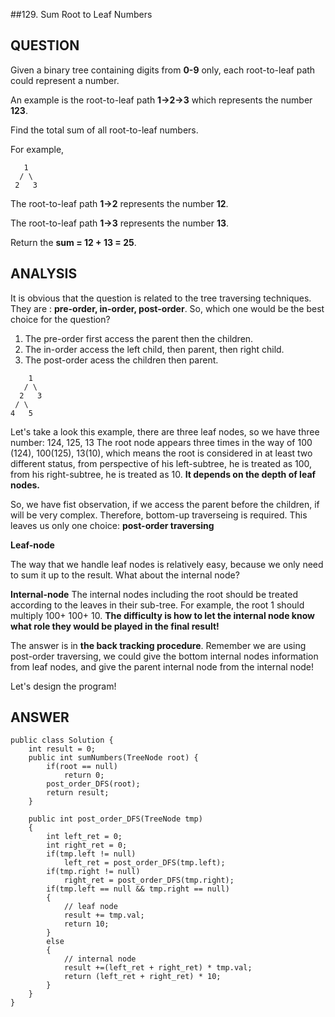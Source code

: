 ##129. Sum Root to Leaf Numbers

__QUESTION__
--
Given a binary tree containing digits from **0-9** only, each root-to-leaf path could represent a number.

An example is the root-to-leaf path **1->2->3** which represents the number **123**.

Find the total sum of all root-to-leaf numbers.

For example,

```
   1
  / \
 2   3
```

The root-to-leaf path **1->2** represents the number **12**.

The root-to-leaf path **1->3** represents the number **13**.

Return the **sum = 12 + 13 = 25**.

__ANALYSIS__
--
It is obvious that the question is related to the tree traversing techniques. They are : **pre-order, in-order, post-order**. So, which one would be the best choice for the question?

1. The pre-order first access the parent then the children.
2. The in-order access the left child, then parent, then right child.
3. The post-order acess the children then parent.


```
    1
   / \
  2   3
 / \
4   5
```
Let's take a look this example, there are three leaf nodes, so we have three number: 124, 125, 13
The root node appears three times in the way of 100 (124), 100(125), 13(10), which means the root is considered in at least two different status, from perspective of his left-subtree, he is treated as 100, from his right-subtree, he is treated as 10. 
**It depends on the depth of leaf nodes.**

So, we have fist observation, if we access the parent before the children, if will be very complex. Therefore, bottom-up traverseing is required. This leaves us only one choice: **post-order traversing**

**Leaf-node**

The way that we handle leaf nodes is relatively easy, because we only need to sum it up to the result. What about the internal node?

**Internal-node**
The internal nodes including the root should be treated according to the leaves in their sub-tree. For example, the root 1 should multiply 100+ 100+ 10. **The difficulty is how to let the internal node know what role they would be played in the final result!**

The answer is in **the back tracking procedure**. Remember we are using post-order traversing, we could give the bottom internal nodes information from leaf nodes, and give the parent internal node from the internal node!

Let's design the program!

__ANSWER__
--

```
public class Solution {
    int result = 0;
    public int sumNumbers(TreeNode root) {
        if(root == null)
            return 0;
        post_order_DFS(root);
        return result;
    }
    
    public int post_order_DFS(TreeNode tmp)
    {
        int left_ret = 0;
        int right_ret = 0;
        if(tmp.left != null)
            left_ret = post_order_DFS(tmp.left);
        if(tmp.right != null)
            right_ret = post_order_DFS(tmp.right);
        if(tmp.left == null && tmp.right == null)
        {
        	// leaf node 
            result += tmp.val;
            return 10;
        }
        else
        {
        	// internal node
            result +=(left_ret + right_ret) * tmp.val;
            return (left_ret + right_ret) * 10;
        }
    }
}
```